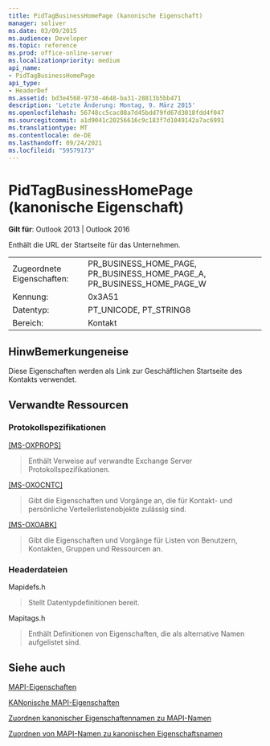 ```yaml
---
title: PidTagBusinessHomePage (kanonische Eigenschaft)
manager: soliver
ms.date: 03/09/2015
ms.audience: Developer
ms.topic: reference
ms.prod: office-online-server
ms.localizationpriority: medium
api_name:
- PidTagBusinessHomePage
api_type:
- HeaderDef
ms.assetid: bd3e4568-9730-4648-ba31-28813b5bb471
description: 'Letzte Änderung: Montag, 9. März 2015'
ms.openlocfilehash: 56748cc5cac08a7d45bdd79fd67d3018fdd4f047
ms.sourcegitcommit: a1d9041c20256616c9c183f7d1049142a7ac6991
ms.translationtype: MT
ms.contentlocale: de-DE
ms.lasthandoff: 09/24/2021
ms.locfileid: "59579173"
---
```

# <a name="pidtagbusinesshomepage-canonical-property"></a>PidTagBusinessHomePage (kanonische Eigenschaft)

  
  
**Gilt für**: Outlook 2013 | Outlook 2016 
  
Enthält die URL der Startseite für das Unternehmen.
  
|||
|:-----|:-----|
|Zugeordnete Eigenschaften:  <br/> |PR_BUSINESS_HOME_PAGE, PR_BUSINESS_HOME_PAGE_A, PR_BUSINESS_HOME_PAGE_W  <br/> |
|Kennung:  <br/> |0x3A51  <br/> |
|Datentyp:  <br/> |PT_UNICODE, PT_STRING8  <br/> |
|Bereich:  <br/> |Kontakt  <br/> |
   
## <a name="remarks"></a>HinwBemerkungeneise

Diese Eigenschaften werden als Link zur Geschäftlichen Startseite des Kontakts verwendet.
  
## <a name="related-resources"></a>Verwandte Ressourcen

### <a name="protocol-specifications"></a>Protokollspezifikationen

[[MS-OXPROPS]](https://msdn.microsoft.com/library/f6ab1613-aefe-447d-a49c-18217230b148%28Office.15%29.aspx)
  
> Enthält Verweise auf verwandte Exchange Server Protokollspezifikationen.
    
[[MS-OXOCNTC]](https://msdn.microsoft.com/library/9b636532-9150-4836-9635-9c9b756c9ccf%28Office.15%29.aspx)
  
> Gibt die Eigenschaften und Vorgänge an, die für Kontakt- und persönliche Verteilerlistenobjekte zulässig sind.
    
[[MS-OXOABK]](https://msdn.microsoft.com/library/f4cf9b4c-9232-4506-9e71-2270de217614%28Office.15%29.aspx)
  
> Gibt die Eigenschaften und Vorgänge für Listen von Benutzern, Kontakten, Gruppen und Ressourcen an.
    
### <a name="header-files"></a>Headerdateien

Mapidefs.h
  
> Stellt Datentypdefinitionen bereit.
    
Mapitags.h
  
> Enthält Definitionen von Eigenschaften, die als alternative Namen aufgelistet sind.
    
## <a name="see-also"></a>Siehe auch



[MAPI-Eigenschaften](mapi-properties.md)
  
[KANonische MAPI-Eigenschaften](mapi-canonical-properties.md)
  
[Zuordnen kanonischer Eigenschaftennamen zu MAPI-Namen](mapping-canonical-property-names-to-mapi-names.md)
  
[Zuordnen von MAPI-Namen zu kanonischen Eigenschaftsnamen](mapping-mapi-names-to-canonical-property-names.md)

